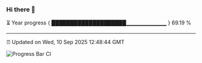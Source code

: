 ### Hi there 👋

⏳ Year progress { ████████████████████▁▁▁▁▁▁▁▁▁▁ } 69.19 %

---

⏰ Updated on Wed, 10 Sep 2025 12:48:44 GMT

![Progress Bar CI](https://github.com/ZhaoGui/ZhaoGui/workflows/Progress%20Bar%20CI/badge.svg)
